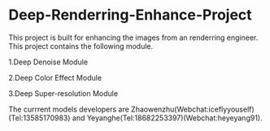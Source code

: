 # Deep-Renderring-Enhance-Project
This project is built for enhancing the images from an renderring engineer.
This project contains the following module.

1.Deep Denoise Module

2.Deep Color Effect Module

3.Deep Super-resolution Module

The currrent models developers are Zhaowenzhu(Webchat:iceflyyouself)(Tel:13585170983) and Yeyanghe(Tel:18682253397)(Webchat:heyeyang91).
